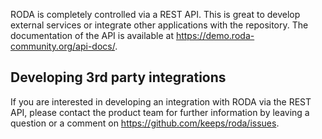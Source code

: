 RODA is completely controlled via a REST API. This is great to develop external services or integrate other applications  with the repository. The documentation of the API is available at https://demo.roda-community.org/api-docs/.

## Developing 3rd party integrations

If you are interested in developing an integration with RODA via the REST API, please contact the product team for further information by leaving a question or a comment on https://github.com/keeps/roda/issues.